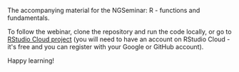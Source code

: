 The accompanying material for the NGSeminar: R - functions and fundamentals.  

To follow the webinar, clone the repository and run the code locally, or go to [RStudio Cloud project](https://rstudio.cloud/project/1625359) (you will need to have an account on RStudio Cloud - it's free and you can register with your Google or GitHub account).

Happy learning!

